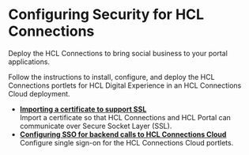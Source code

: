 # Configuring Security for HCL Connections

Deploy the HCL Connections to bring social business to your portal applications.

Follow the instructions to install, configure, and deploy the HCL Connections portlets for HCL Digital Experience in an HCL Connections Cloud deployment.


-   **[Importing a certificate to support SSL](t_connections_portlets_import_cert.md)**  
Import a certificate so that HCL Connections and HCL Portal can communicate over Secure Socket Layer (SSL).
-   **[Configuring SSO for backend calls to HCL Connections Cloud](t_connections_portlets_cloud_sso_config.md)**  
Configure single sign-on for the HCL Connections Cloud portlets.


